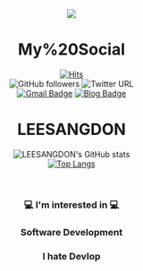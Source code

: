 <div align = "center">

<img src="https://capsule-render.vercel.app/api?type=waving&color=gradient&height=400&section=header&text=SANGDONLEE&fontSize=90" />

   # My%20Social
[![Hits](https://hits.seeyoufarm.com/api/count/incr/badge.svg?url=https%3A%2F%2Fgithub.com%2FSangdonLee972&count_bg=%2379C83D&title_bg=%23555555&icon=&icon_color=%23E7E7E7&title=hits&edge_flat=false)](https://hits.seeyoufarm.com)
<br>
![GitHub followers](https://img.shields.io/github/followers/lourc0d3?label=LEESANGDON&logoColor=blue&style=social)
![Twitter URL](https://img.shields.io/twitter/url?label=LEESANGDON&style=social&url=https%3A%2F%2Ftwitter.com%2Flourcode)
<br>
[![Gmail Badge](https://img.shields.io/badge/Gmail-d14836?style=plastic-square&logo=Gmail&logoColor=white&link=mailto:dltkdehstm12@naver.com)](mailto:dltkdehstm12@naver.com)
[![Blog Badge](http://img.shields.io/badge/-gitBlog-blue?style=plastic-square&logo=222222&link=https://blog.naver.com/dltkdehstm12)](https://blog.naver.com/dltkdehstm12)

  
  # LEESANGDON
![LEESANGDON's GitHub stats](https://github-readme-stats.vercel.app/api?username=LEESANGDON&show_icons=true&theme=radical) <br>
[![Top Langs](https://github-readme-stats.vercel.app/api/top-langs/?username=lourc0d3&layout=compact)](https://github.com/anuraghazra/github-readme-stats)

<br>
  
### 💻 I'm interested in 💻
  ### Software Development
  ### I hate Devlop
  
